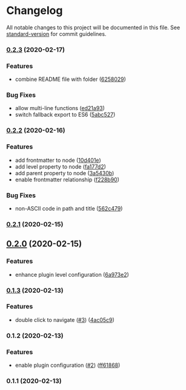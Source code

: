 # Changelog

All notable changes to this project will be documented in this file. See [standard-version](https://github.com/conventional-changelog/standard-version) for commit guidelines.

### [0.2.3](https://github.com/ludanxer/catalog-graph/compare/v0.2.2...v0.2.3) (2020-02-17)


### Features

* combine README file with folder ([6258029](https://github.com/ludanxer/catalog-graph/commit/62580291cd351b0aa41055b8c711f474684985c1))


### Bug Fixes

* allow multi-line functions ([ed21a93](https://github.com/ludanxer/catalog-graph/commit/ed21a930dbdde4956701bc578428144f3b91b318))
* switch fallback export to ES6 ([5abc527](https://github.com/ludanxer/catalog-graph/commit/5abc527cc85ec9479820e76c1a711ec5e52ce3d2))

### [0.2.2](https://github.com/ludanxer/catalog-graph/compare/v0.2.1...v0.2.2) (2020-02-16)


### Features

* add frontmatter to node ([10d401e](https://github.com/ludanxer/catalog-graph/commit/10d401e530d75cd3d7d5a890d916ec6f3edd6d05))
* add level property to node ([fa177d2](https://github.com/ludanxer/catalog-graph/commit/fa177d2e464f76465dee0ba32cab0330a1cb1232))
* add parent property to node ([3a5430b](https://github.com/ludanxer/catalog-graph/commit/3a5430bf377c88bdd6a3bdc279b45d74ffe57cbc))
* enable frontmatter relationship ([f228b90](https://github.com/ludanxer/catalog-graph/commit/f228b90658ea0b9c703089261e4d9d45ece2f43d))


### Bug Fixes

* non-ASCII code in path and title ([562c479](https://github.com/ludanxer/catalog-graph/commit/562c479974f6eb13016c5f74ba8d85754f254205))

### [0.2.1](https://github.com/ludanxer/catalog-graph/compare/v0.2.0...v0.2.1) (2020-02-15)

## [0.2.0](https://github.com/ludanxer/catalog-graph/compare/v0.1.3...v0.2.0) (2020-02-15)


### Features

* enhance plugin level configuration ([6a973e2](https://github.com/ludanxer/catalog-graph/commit/6a973e27c413fb22848b48c68577e622caff2906))

### [0.1.3](https://github.com/ludanxer/catalog-graph/compare/v0.1.2...v0.1.3) (2020-02-13)


### Features

* double click to navigate ([#3](https://github.com/ludanxer/catalog-graph/issues/3)) ([4ac05c9](https://github.com/ludanxer/catalog-graph/commit/4ac05c9f9e8728e207c7967dbfbaba0941b60436))

### 0.1.2 (2020-02-13)


### Features

* enable plugin configuration ([#2](https://github.com/ludanxer/catalog-graph/issues/2)) ([ff61868](https://github.com/ludanxer/catalog-graph/commit/ff6186855ae054903111995fdd4e63f70a43e874))

### 0.1.1 (2020-02-13)
